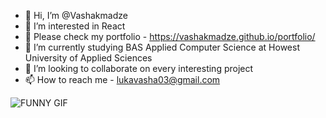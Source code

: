 - 👋 Hi, I’m @Vashakmadze
- 👀 I’m interested in React
- 💼 Please check my portfolio - https://vashakmadze.github.io/portfolio/
- 🌱 I’m currently studying BAS Applied Computer Science at Howest University of Applied Sciences
- 💞️ I’m looking to collaborate on every interesting project
- 📫 How to reach me - lukavasha03@gmail.com

![FUNNY GIF](https://media2.giphy.com/media/CuuSHzuc0O166MRfjt/giphy.gif?cid=ecf05e478e8b3nl2k6hvojucbxsukc2554j3zxqgrrc4sowf&rid=giphy.gif&ct=g "GIF")


<!---
Vashakmadze/Vashakmadze is a ✨ special ✨ repository because its `README.md` (this file) appears on your GitHub profile.
You can click the Preview link to take a look at your changes.
--->
